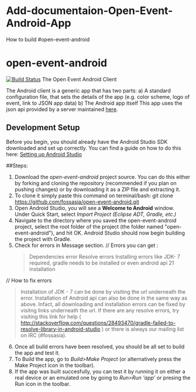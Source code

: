 # Add-documentaion-Open-Event-Android-App

How to build #open-event-android
# open-event-android
[![Build Status](https://travis-ci.org/fossasia/open-event-android.svg)](https://travis-ci.org/fossasia/open-event-android)
The Open Event Android Client

The Android client is a generic app that has two parts:
a) A standard configuration file, that sets the details of the app (e.g. color scheme, logo of event, link to JSON app data)
b) The Android app itself
This app uses the json api provided by a server maintained [here](https://github.com/fossasia/open-event-orga-server). 

## Development Setup
Before you begin, you should already have the Android Studio SDK downloaded and set up correctly. You can find a guide on how to do this here: [Setting up Android Studio](http://developer.android.com/sdk/installing/index.html?pkg=studio)

##Steps:
1. Download the *open-event-android* project source. You can do this either by forking and cloning the repository (recommended if you plan on pushing changes) or by downloading it as a ZIP file and extracting it.
2. To clone it simply paste this command on terminal/bash:
			git clone https://github.com/fossasia/open-event-android.git
3. Open Android Studio, you will see a **Welcome to Android** window. Under Quick Start, select *Import Project (Eclipse ADT, Gradle, etc.)*
4. Navigate to the directory where you saved the open-event-android project, select the root folder of the project (the folder named "open-event-android"), and hit OK. Android Studio should now begin building the project with Gradle.
5. Check for errors in Message section.
  // Errors you can get :
   > Dependencies error
   > Resolve errors
   > Installing errors like JDK- 7 required, gradle needs to be installed or even android api 21 installation
   
  // How to fix errors
  > Installation of JDK - 7 can be done by visiting the url underneath the error.
  > Installation of Android api can also be done in the same way as above.
  > Infact, all downloading and installation errors can be fixed by visitng links underneath the url.
  > If there are any resolve errors, try visiting this link for help ( http://stackoverflow.com/questions/28493470/gradle-failed-to-resolve-library-in-android-studio ) or there is always our mailing list on IRC (#fossasia).
6. Once all build errors have been resolved, you should be all set to build the app and test it.
7. To Build the app, go to *Build>Make Project* (or alternatively press the Make Project icon in the toolbar).
8. If the app was built succesfully, you can test it by running it on either a real device or an emulated one by going to *Run>Run 'app'* or presing the Run icon in the toolbar.